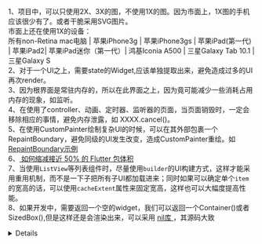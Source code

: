 1、项目中，可以只使用2X、3X的图，不使用1X的图。因为市面上，1X图的手机应该很少有了。或者干脆采用SVG图片。 <br/>
市面上还在使用1X的设备： <br/>
所有non-Retina mac电脑 |  苹果iPhone3g |  苹果iPhone3gs | 苹果iPad(第一代) | 苹果iPad2|  苹果iPad迷你（第一代）|  鸿基Iconia A500 |  三星Galaxy Tab 10.1 |  三星Galaxy S  <br/>
2、对于一个UI之上，需要state的Widget,应该单独提取出来，避免造成过多的UI再次render。<br/>
3、因为根界面是常驻内存的，所以在此界面之上，因为竟可能减少一些消耗占用内存的现象，如监听。<br/>
4、在使用了controller、动画、定时器、监听器的页面，当页面销毁时，一定会移除相应的事情，避免内存泄露，如 XXXX.cancel()。<br/>
5、在使用CustomPainter绘制复杂UI的时候，可以在其外部包裹一个RepaintBoundary，避免同级的UI发生改变，造成CustomPainter重绘。如 [ RepaintBoundary示例 ]( https://github.com/pheromone/Flutter_learn_demo/tree/master/%E6%80%A7%E8%83%BD%E4%BC%98%E5%8C%96/RepaintBoundary_demo )   <br/>
6、[ 如何缩减接近 50% 的 Flutter 包体积 ]( https://mp.weixin.qq.com/s/Ls3cDcqjlyOX80PXUO0wRw  )    <br/>
7、当使用`ListView`等列表组件时，尽量使用`builder`的UI构建方式，这样才能采用重用机制，而不是一下子把所有子UI都加载进来；同时如果可以确定单个`item`的宽高的话，可以使用`cacheExtent`属性来固定宽高，这样也可以大幅度提高性能。 <br/>
8、如果开发中，需要返回一个空的widget，我们可以返回一个Container()或者SizedBox(),但是这样还是会渲染出来，可以采用 [ nil库 ]( https://github.com/letsar/nil  )，其源码大致

<details>


```
import 'package:flutter/widgets.dart';
import 'package:flutter/foundation.dart';

/// A [Nil] instance, you can use in your layouts.
const nil = Nil();

/// A widget which is not in the layout and does nothing.
/// It is useful when you have to return a widget and can't return null.
class Nil extends Widget {
  /// Creates a [Nil] widget.
  const Nil({Key? key}) : super(key: key);

  @override
  Element createElement() => _NilElement(this);
}

class _NilElement extends Element {
  _NilElement(Nil widget) : super(widget);

  @override
  void mount(Element? parent, dynamic newSlot) {
    assert(parent is! MultiChildRenderObjectElement, """
        You are using Nil under a MultiChildRenderObjectElement.
        This suggests a possibility that the Nil is not needed or is being used improperly.
        Make sure it can't be replaced with an inline conditional or
        omission of the target widget from a list.
        """);

    super.mount(parent, newSlot);
  }

  @override
  bool get debugDoingBuild => false;

  @override
  void performRebuild() {}
}
```
这样既可以返回widget，又不会实际渲染出来了。

</details>
